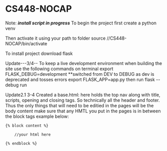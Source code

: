 # CS448-NOCAP
Note: *****install script in progress*****
To begin the project first create a python venv

Then activate it using your path to folder
source /<path>/CS448-NOCAP/bin/activate

To install project download flask

Update---3/4--
To keep a live development environment when building the site use the following commands on terminal
export FLASK_DEBUG=development **switched from DEV to DEBUG as dev is deprecated and tosses errors
export FLASK_APP=app.py
then run 
flask --debug run

Update2.1 3-4 
    Created a base.html: here holds the top nav along with title, scripts, opening and closing tags. So 
    technically all the header and footer. Thus the only things that will need to be editied in the pages 
    will be the body content make sure that any HMTL you put in the pages is in between the block tags example below:
    
    {% block content %}

        //your html here
    
    {% endblock %}



